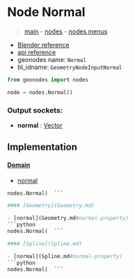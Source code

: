 # Node Normal

> [main](../structure.md) - [nodes](nodes.md) - [nodes menus](nodes_menus.md)

- [Blender reference](https://docs.blender.org/manual/en/latest/modeling/geometry_nodes/input/normal.html)
- [api reference](https://docs.blender.org/api/current/bpy.types.GeometryNodeInputNormal.html)
- geonodes name: `Normal`
- bl_idname: `GeometryNodeInputNormal`

```python
from geonodes import nodes

node = nodes.Normal()
```

### Output sockets:

- **normal** : [Vector](Vector.md)

## Implementation

#### [Domain](Domain.md)

 - [normal](Domain.md#normal-property)
  ```python
  nodes.Normal(  ```

#### [Geometry](Geometry.md)

 - [normal](Geometry.md#normal-property)
  ```python
  nodes.Normal(  ```

#### [Spline](Spline.md)

 - [normal](Spline.md#normal-property)
  ```python
  nodes.Normal(  ```

